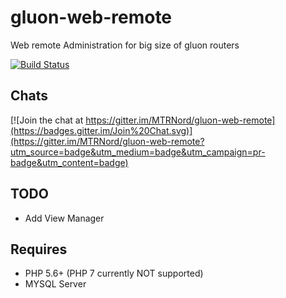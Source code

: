 gluon-web-remote
================

Web remote Administration for big size of gluon routers

[![Build Status](https://travis-ci.org/MTRNord/gluon-web-remote.svg?branch=develop)](https://travis-ci.org/MTRNord/gluon-web-remote)

Chats
-----

[![Join the chat at https://gitter.im/MTRNord/gluon-web-remote](https://badges.gitter.im/Join%20Chat.svg)](https://gitter.im/MTRNord/gluon-web-remote?utm_source=badge&utm_medium=badge&utm_campaign=pr-badge&utm_content=badge)

TODO
----
- Add View Manager

Requires
--------

- PHP 5.6+ (PHP 7 currently NOT supported)
- MYSQL Server